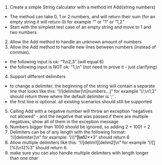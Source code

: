 1. Create a simple String calculator with a method int Add(string numbers)
  - The method can take 0, 1 or 2 numbers, and will return their sum (for an empty string it will return 0) for example “” or “1” or “1,2”
  - Start with the simplest test case of an empty string and move to 1 and two numbers

2. Allow the Add method to handle an unknown amount of numbers
3. Allow the Add method to handle new lines between numbers (instead of commas).
  - the following input is ok: “1\n2,3” (will equal 6)
  - the following input is NOT ok: “1,\n” (not need to prove it - just clarifying)

4. Support different delimiters
  - to change a delimiter, the beginning of the string will contain a separate line that looks like this: “//[delimiter]\n[numbers…]” for example “//;\n1;2” should return three where the default delimiter is ‘;’ .
  - the first line is optional. all existing scenarios should still be supported

5. Calling Add with a negative number will throw an exception “negatives not allowed” - and the negative that was passed.if there are multiple negatives, show all of them in the exception message
6. Numbers bigger than 1000 should be ignored, so adding 2 + 1001 = 2
7. Delimiters can be of any length with the following format: “//[delimiter]\n” for example: “//[***]\n1**_2_**3” should return 6
8. Allow multiple delimiters like this: “//[delim1][delim2]\n” for example “//[][%]\n12%3” should return 6.
9. make sure you can also handle multiple delimiters with length longer than one char
